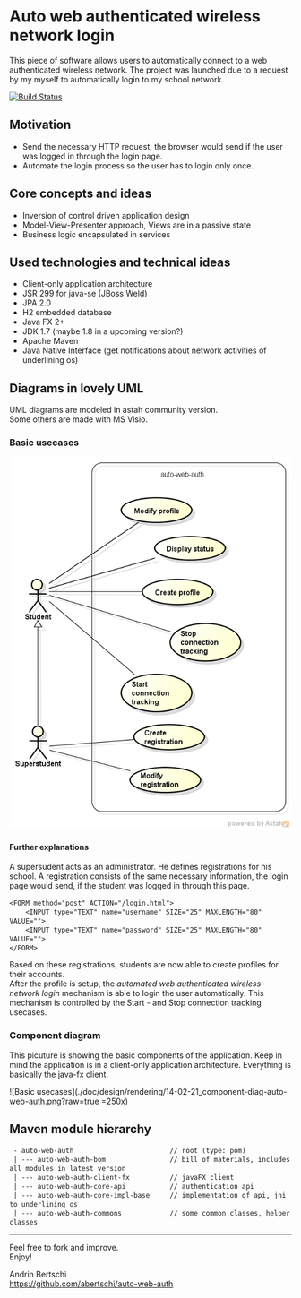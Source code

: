 Auto web authenticated wireless network login
=================================================

This piece of software allows users to automatically connect to a web authenticated wireless network. 
The project was launched due to a request by my myself to automatically login to my school network.
  
  
  [![Build Status](https://travis-ci.org/abertschi/auto-web-auth.svg?branch=master)](https://travis-ci.org/abertschi/auto-web-auth)

## Motivation
 - Send the necessary HTTP request, the browser would send if the user was logged in through the login page.
 - Automate the login process so the user has to login only once.

## Core concepts and ideas
 - Inversion of control driven application design
 - Model-View-Presenter approach, Views are in a passive state
 - Business logic encapsulated in services

## Used technologies and technical ideas
 - Client-only application architecture
 - JSR 299 for java-se (JBoss Weld)
 - JPA 2.0
 - H2 embedded database
 - Java FX 2+
 - JDK 1.7 (maybe 1.8 in a upcoming version?)
 - Apache Maven
 - Java Native Interface (get notifications about network activities of underlining os)
 
## Diagrams in lovely UML
UML diagrams are modeled in astah community version.  
Some others are made with MS Visio.

### Basic usecases
![Basic usecases](./doc/design/rendering/14-02-21_basic-usecases.png?raw=true)  

#### Further explanations
A supersudent acts as an administrator. He defines registrations for his school. A registration consists of the same necessary information, the login page would send, if the student was logged in through this page.

    <FORM method="post" ACTION="/login.html">  
    	<INPUT type="TEXT" name="username" SIZE="25" MAXLENGTH="80" VALUE="">  
    	<INPUT type="TEXT" name="password" SIZE="25" MAXLENGTH="80" VALUE="">  
    </FORM>

Based on these registrations, students are now able to create profiles for their accounts.  
After the profile is setup, the *automated web authenticated wireless network login* mechanism is able to login the user automatically. This mechanism is controlled by the Start - and Stop connection tracking usecases.

### Component diagram
This picuture is showing the basic components of the application. Keep in mind the application is in a client-only application architecture. Everything is basically the java-fx client.

![Basic usecases](./doc/design/rendering/14-02-21_component-diag-auto-web-auth.png?raw=true =250x)

## Maven module hierarchy

     - auto-web-auth                        // root (type: pom)
     | --- auto-web-auth-bom                // bill of materials, includes all modules in latest version
     | --- auto-web-auth-client-fx          // javaFX client
     | --- auto-web-auth-core-api           // authentication api
     | --- auto-web-auth-core-impl-base     // implementation of api, jni to underlining os
     | --- auto-web-auth-commons            // some common classes, helper classes



----------

Feel free to fork and improve.  
Enjoy!  

Andrin Bertschi  
https://github.com/abertschi/auto-web-auth
